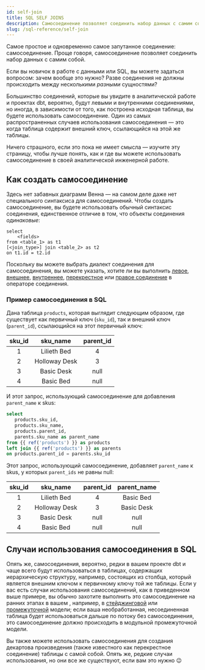 ```yaml
---
id: self-join
title: SQL SELF JOINS
description: Самосоединение позволяет соединить набор данных с самим собой. Одним из распространенных случаев использования самосоединения является ситуация, когда таблица содержит внешний ключ, ссылающийся на первичный ключ этой же таблицы.
slug: /sql-reference/self-join
---
```


<head>
    <title>Работа с самосоединениями в SQL</title>
</head>

Самое простое и одновременно самое запутанное соединение: самосоединение. Проще говоря, самосоединение позволяет соединить набор данных с самим собой.

Если вы новичок в работе с данными или SQL, вы можете задаться вопросом: зачем вообще это нужно? Разве соединения не должны происходить между несколькими *разными* сущностями?

Большинство соединений, которые вы увидите в аналитической работе и проектах dbt, вероятно, будут левыми и внутренними соединениями, но иногда, в зависимости от того, как построена исходная таблица, вы будете использовать самосоединение. Один из самых распространенных случаев использования самосоединения — это когда таблица содержит внешний ключ, ссылающийся на <Term id="primary-key" /> этой же таблицы.

Ничего страшного, если это пока не имеет смысла — изучите эту страницу, чтобы лучше понять, как и где вы можете использовать самосоединение в своей аналитической инженерной работе.

## Как создать самосоединение

Здесь нет забавных диаграмм Венна — на самом деле даже нет специального синтаксиса для самосоединений. Чтобы создать самосоединение, вы будете использовать обычный синтаксис соединения, единственное отличие в том, что объекты соединения *одинаковые*:

```
select
	<fields>
from <table_1> as t1
[<join_type>] join <table_2> as t2
on t1.id = t2.id
```

Поскольку вы можете выбрать диалект соединения для самосоединения, вы можете указать, хотите ли вы выполнить [левое](/sql-reference/left-join), [внешнее](/sql-reference/outer-join), [внутреннее](/sql-reference/inner-join), [перекрестное](/sql-reference/cross-join) или [правое соединение](/sql-reference/right-join) в операторе соединения.

### Пример самосоединения в SQL

Дана таблица `products`, которая выглядит следующим образом, где существует как первичный ключ (`sku_id`), так и внешний ключ (`parent_id`), ссылающийся на этот первичный ключ:

| **sku_id** | **sku_name** | **parent_id** |
|:---:|:---:|:---:|
| 1 | Lilieth Bed | 4 |
| 2 | Holloway Desk | 3 |
| 3 | Basic Desk | null |
| 4 | Basic Bed | null |

И этот запрос, использующий самосоединение для добавления `parent_name` к skus:

```sql
select
   products.sku_id,
   products.sku_name,
   products.parent_id,
   parents.sku_name as parent_name
from {{ ref('products') }} as products
left join {{ ref('products') }} as parents
on products.parent_id = parents.sku_id
```

Этот запрос, использующий самосоединение, добавляет `parent_name` к skus, у которых `parent_ids` не равны null:

| sku_id | sku_name | parent_id | parent_name |
|:---:|:---:|:---:|:---:|
| 1 | Lilieth Bed | 4 | Basic Bed |
| 2 | Holloway Desk | 3 | Basic Desk |
| 3 | Basic Desk | null | null |
| 4 | Basic Bed | null | null |

## Случаи использования самосоединения в SQL

Опять же, самосоединения, вероятно, редки в вашем проекте dbt и чаще всего будут использоваться в таблицах, содержащих иерархическую структуру, например, состоящих из столбца, который является внешним ключом к первичному ключу той же таблицы. Если у вас есть случаи использования самосоединений, как в приведенном выше примере, вы обычно захотите выполнить это самосоединение на ранних этапах в вашем <Term id="dag" />, например, в [стейджинговой](/best-practices/how-we-structure/2-staging) или [промежуточной](/best-practices/how-we-structure/3-intermediate) модели; если ваша необработанная, несоединенная таблица будет использоваться дальше по потоку без самосоединения, это самосоединение должно происходить в модульной промежуточной модели.

Вы также можете использовать самосоединения для создания декартова произведения (также известного как перекрестное соединение) таблицы с самой собой. Опять же, редкие случаи использования, но они все же существуют, если вам это нужно 😉